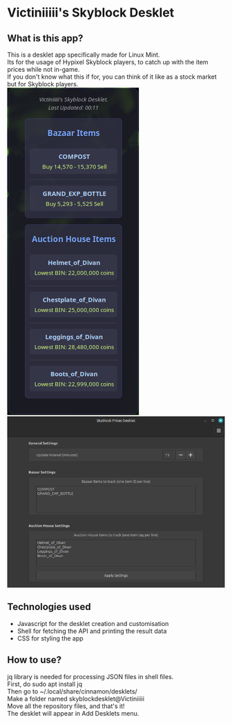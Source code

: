 # Victiniiiii's Skyblock Desklet
## What is this app?

This is a desklet app specifically made for Linux Mint.  
Its for the usage of Hypixel Skyblock players, to catch up with the item prices while not in-game.  
If you don't know what this if for, you can think of it like as a stock market but for Skyblock players.  
![app screenshot](app-screenshot.png)
![settings menu](settings-menu.png)

## Technologies used

- Javascript for the desklet creation and customisation  
- Shell for fetching the API and printing the result data  
- CSS for styling the app  

## How to use?

jq library is needed for processing JSON files in shell files.  
First, do sudo apt install jq  
Then go to ~/.local/share/cinnamon/desklets/  
Make a folder named skyblockdesklet@Victiniiiii  
Move all the repository files, and that's it!  
The desklet will appear in Add Desklets menu.  
